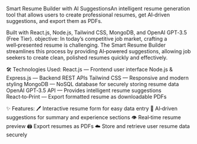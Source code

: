  Smart Resume Builder with AI 
 SuggestionsAn intelligent resume generation tool that allows users to create professional resumes, get AI‑driven suggestions, and export them as PDFs.

 
 Built with React.js, Node.js, Tailwind CSS, MongoDB, and OpenAI GPT‑3.5 (Free Tier).
 objective:
 In today’s competitive job market, crafting a well‑presented resume is challenging. The Smart Resume Builder streamlines this process by providing AI‑powered suggestions, allowing job seekers to create clean, polished resumes quickly and effectively.

🛠️ Technologies Used:
React.js — Frontend user interface
Node.js & Express.js — Backend REST APIs
Tailwind CSS — Responsive and modern styling
MongoDB — NoSQL database for securely storing resume data
OpenAI GPT‑3.5 API — Provides intelligent resume suggestions
React‑to‑Print — Export formatted resume as downloadable PDFs


✨ Features:
🖊️ Interactive resume form for easy data entry
🧠 AI‑driven suggestions for summary and experience sections
👁️ Real‑time resume preview
🖨️ Export resumes as PDFs
☁️ Store and retrieve user resume data securely





 
 

